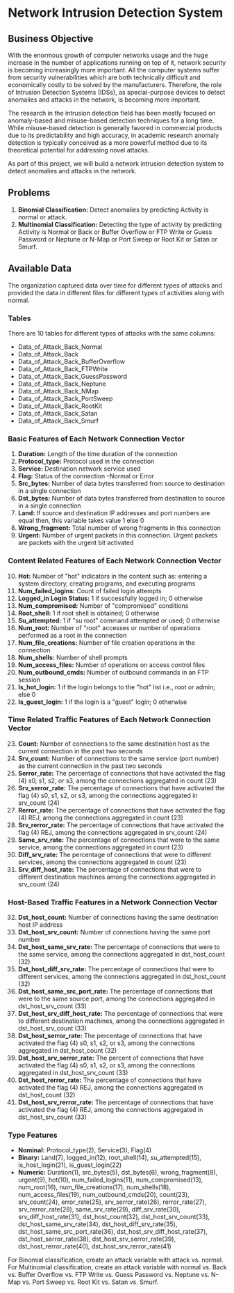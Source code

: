 # **Network Intrusion Detection System**

## **Business Objective**

With the enormous growth of computer networks usage and the huge increase in the number of applications running on top of it, network security is becoming increasingly more important. All the computer systems suffer from security vulnerabilities which are both technically difficult and economically costly to be solved by the manufacturers. Therefore, the role of Intrusion Detection Systems (IDSs), as special-purpose devices to detect anomalies and attacks in the network, is becoming more important.

The research in the intrusion detection field has been mostly focused on anomaly-based and misuse-based detection techniques for a long time. While misuse-based detection is generally favored in commercial products due to its predictability and high accuracy, in academic research anomaly detection is typically conceived as a more powerful method due to its theoretical potential for addressing novel attacks.

As part of this project, we will build a network intrusion detection system to detect anomalies and attacks in the network.

## **Problems**

1. **Binomial Classification:** Detect anomalies by predicting Activity is normal or attack.
2. **Multinomial Classification:** Detecting the type of activity by predicting Activity is Normal or Back or Buffer Overflow or FTP Write or Guess Password or Neptune or N-Map or Port Sweep or Root Kit or Satan or Smurf.

## Available Data

The organization captured data over time for different types of attacks and provided the data in different files for different types of activities along with normal.

### Tables

There are 10 tables for different types of attacks with the same columns:

- Data_of_Attack_Back_Normal
- Data_of_Attack_Back
- Data_of_Attack_Back_BufferOverflow
- Data_of_Attack_Back_FTPWrite
- Data_of_Attack_Back_GuessPassword
- Data_of_Attack_Back_Neptune
- Data_of_Attack_Back_NMap
- Data_of_Attack_Back_PortSweep
- Data_of_Attack_Back_RootKit
- Data_of_Attack_Back_Satan
- Data_of_Attack_Back_Smurf

### Basic Features of Each Network Connection Vector

1. **Duration:** Length of the time duration of the connection
2. **Protocol_type:** Protocol used in the connection
3. **Service:** Destination network service used
4. **Flag:** Status of the connection –Normal or Error
5. **Src_bytes:** Number of data bytes transferred from source to destination in a single connection
6. **Dst_bytes:** Number of data bytes transferred from destination to source in a single connection
7. **Land:** If source and destination IP addresses and port numbers are equal then, this variable takes value 1 else 0
8. **Wrong_fragment:** Total number of wrong fragments in this connection
9. **Urgent:** Number of urgent packets in this connection. Urgent packets are packets with the urgent bit activated

### Content Related Features of Each Network Connection Vector

10. **Hot:** Number of "hot" indicators in the content such as: entering a system directory, creating programs, and executing programs
11. **Num_failed_logins:** Count of failed login attempts
12. **Logged_in Login Status:** 1 if successfully logged in; 0 otherwise
13. **Num_compromised:** Number of "compromised" conditions
14. **Root_shell:** 1 if root shell is obtained; 0 otherwise
15. **Su_attempted:** 1 if "su root" command attempted or used; 0 otherwise
16. **Num_root:** Number of "root" accesses or number of operations performed as a root in the connection
17. **Num_file_creations:** Number of file creation operations in the connection
18. **Num_shells:** Number of shell prompts
19. **Num_access_files:** Number of operations on access control files
20. **Num_outbound_cmds:** Number of outbound commands in an FTP session
21. **Is_hot_login:** 1 if the login belongs to the "hot" list i.e., root or admin; else 0
22. **Is_guest_login:** 1 if the login is a "guest" login; 0 otherwise

### Time Related Traffic Features of Each Network Connection Vector

23. **Count:** Number of connections to the same destination host as the current connection in the past two seconds
24. **Srv_count:** Number of connections to the same service (port number) as the current connection in the past two seconds
25. **Serror_rate:** The percentage of connections that have activated the flag (4) s0, s1, s2, or s3, among the connections aggregated in count (23)
26. **Srv_serror_rate:** The percentage of connections that have activated the flag (4) s0, s1, s2, or s3, among the connections aggregated in srv_count (24)
27. **Rerror_rate:** The percentage of connections that have activated the flag (4) REJ, among the connections aggregated in count (23)
28. **Srv_rerror_rate:** The percentage of connections that have activated the flag (4) REJ, among the connections aggregated in srv_count (24)
29. **Same_srv_rate:** The percentage of connections that were to the same service, among the connections aggregated in count (23)
30. **Diff_srv_rate:** The percentage of connections that were to different services, among the connections aggregated in count (23)
31. **Srv_diff_host_rate:** The percentage of connections that were to different destination machines among the connections aggregated in srv_count (24)

### Host-Based Traffic Features in a Network Connection Vector

32. **Dst_host_count:** Number of connections having the same destination host IP address
33. **Dst_host_srv_count:** Number of connections having the same port number
34. **Dst_host_same_srv_rate:** The percentage of connections that were to the same service, among the connections aggregated in dst_host_count (32)
35. **Dst_host_diff_srv_rate:** The percentage of connections that were to different services, among the connections aggregated in dst_host_count (32)
36. **Dst_host_same_src_port_rate:** The percentage of connections that were to the same source port, among the connections aggregated in dst_host_srv_count (33)
37. **Dst_host_srv_diff_host_rate:** The percentage of connections that were to different destination machines, among the connections aggregated in dst_host_srv_count (33)
38. **Dst_host_serror_rate:** The percentage of connections that have activated the flag (4) s0, s1, s2, or s3, among the connections aggregated in dst_host_count (32)
39. **Dst_host_srv_serror_rate:** The percent of connections that have activated the flag (4) s0, s1, s2, or s3, among the connections aggregated in dst_host_srv_count (33)
40. **Dst_host_rerror_rate:** The percentage of connections that have activated the flag (4) REJ, among the connections aggregated in dst_host_count (32)
41. **Dst_host_srv_rerror_rate:** The percentage of connections that have activated the flag (4) REJ, among the connections aggregated in dst_host_srv_count (33)

### Type Features

- **Nominal:** Protocol_type(2), Service(3), Flag(4)
- **Binary:** Land(7), logged_in(12), root_shell(14), su_attempted(15), is_host_login(21), is_guest_login(22)
- **Numeric:** Duration(1), src_bytes(5), dst_bytes(6), wrong_fragment(8), urgent(9), hot(10), num_failed_logins(11), num_compromised(13), num_root(16), num_file_creations(17), num_shells(18), num_access_files(19), num_outbound_cmds(20), count(23), srv_count(24), error_rate(25), srv_serror_rate(26), rerror_rate(27), srv_rerror_rate(28), same_srv_rate(29), diff_srv_rate(30), srv_diff_host_rate(31), dst_host_count(32), dst_host_srv_count(33), dst_host_same_srv_rate(34), dst_host_diff_srv_rate(35), dst_host_same_src_port_rate(36), dst_host_srv_diff_host_rate(37), dst_host_serror_rate(38), dst_host_srv_serror_rate(39), dst_host_rerror_rate(40), dst_host_srv_rerror_rate(41)

For Binomial classification,  create an attack variable with attack vs. normal. For Multinomial classification, create an attack variable with normal vs. Back vs. Buffer Overflow vs. FTP Write vs. Guess Password vs. Neptune vs. N-Map vs. Port Sweep vs. Root Kit vs. Satan vs. Smurf.
